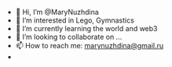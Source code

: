 - 👋 Hi, I’m @MaryNuzhdina
- 👀 I’m interested in Lego, Gymnastics
- 🌱 I’m currently learning the world and web3
- 💞️ I’m looking to collaborate on ...
- 📫 How to reach me: marynuzhdina@gmail.ru
- 
<!---
MaryNuzhdina/MaryNuzhdina is a ✨ special ✨ repository because its `README.md` (this file) appears on your GitHub profile.
You can click the Preview link to take a look at your changes.
--->

